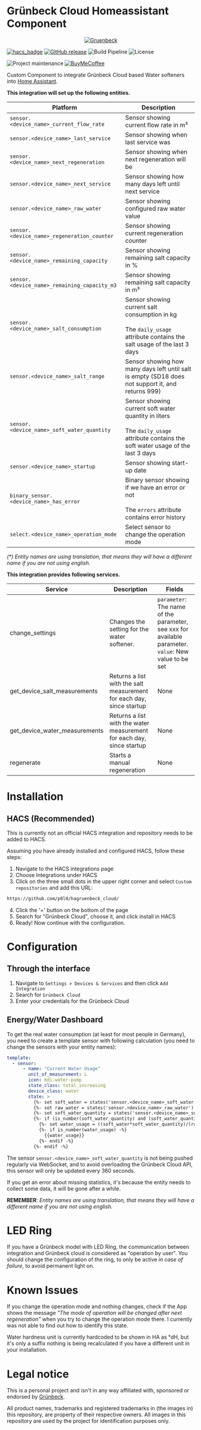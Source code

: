 # Grünbeck Cloud Homeassistant Component

<p align="center">
    <a href="https://www.gruenbeck.com/" target="_blank"><img src="https://www.gruenbeck.com/typo3conf/ext/sitepackage_gruenbeck/Resources/Public/Images/gruenbeck-logo.svg" alt="Gruenbeck" /></a>
</p>

[![hacs_badge](https://img.shields.io/badge/HACS-Custom-41BDF5.svg)](https://github.com/hacs/integration)
[![GitHub release](https://img.shields.io/github/release/p0l0/hagruenbeck_cloud)](https://github.com/p0l0/hagruenbeck_cloud/releases)
![Build Pipeline](https://img.shields.io/github/actions/workflow/status/p0l0/hagruenbeck_cloud/validate.yaml)
![License](https://img.shields.io/github/license/p0l0/hagruenbeck_cloud)

![Project maintenance](https://img.shields.io/badge/maintainer-%40p0l0-blue.svg)
[![BuyMeCoffee](https://img.shields.io/badge/buy%20me%20a%20coffee-donate-yellow.svg)](https://www.buymeacoffee.com/p0l0)

Custom Component to integrate Grünbeck Cloud based Water softeners into [Home Assistant](https://www.home-assistant.io/).

**This integration will set up the following entities.**

| Platform                                     | Description                                                                                                                                  |
|----------------------------------------------|----------------------------------------------------------------------------------------------------------------------------------------------|
| `sensor.<device_name>_current_flow_rate`     | Sensor showing current flow rate in m³                                                                                                       |
| `sensor.<device_name>_last_service`          | Sensor showing when last service was                                                                                                         |
| `sensor.<device_name>_next_regeneration`     | Sensor showing when next regeneration will be                                                                                                |
| `sensor.<device_name>_next_service`          | Sensor showing how many days left until next service                                                                                         |
| `sensor.<device_name>_raw_water`             | Sensor showing configured raw water value                                                                                                    |
| `sensor.<device_name>_regeneration_counter`  | Sensor showing current regeneration counter                                                                                                  |
| `sensor.<device_name>_remaining_capacity`    | Sensor showing remaining salt capacity in %                                                                                                  |
| `sensor.<device_name>_remaining_capacity_m3` | Sensor showing remaining salt capacity in m³                                                                                                 |
| `sensor.<device_name>_salt_consumption`      | Sensor showing current salt consumption in kg<br /><br />The `daily_usage` attribute contains the salt usage of the last 3 days              |
| `sensor.<device_name>_salt_range`            | Sensor showing how many days left until salt is empty (SD18 does not support it, and returns 999)                                            |
| `sensor.<device_name>_soft_water_quantity`   | Sensor showing current soft water quantity in liters<br /><br />The `daily_usage` attribute contains the soft water usage of the last 3 days |
| `sensor.<device_name>_startup`               | Sensor showing start-up date                                                                                                                 |
| `binary_sensor.<device_name>_has_error`      | Binary sensor showing if we have an error or not<br /><br />The `errors` attribute contains error history                                    |
| `select.<device_name>_operation_mode`        | Select sensor to change the operation mode                                                                                                   |

 _(*) Entity names are using translation, that means they will have a different name if you are not using english._

**This integration provides following services.**

| Service                       | Description                                                           | Fields                                                                                                    |
|-------------------------------|-----------------------------------------------------------------------|-----------------------------------------------------------------------------------------------------------|
| change_settings               | Changes the setting for the water softener.                           | `parameter`: The name of the parameter, see xxx for available parameter.<br/>`value`: New value to be set |
| get_device_salt_measurements  | Returns a list with the salt measurement for each day, since startup  | None                                                                                                      |
| get_device_water_measurements | Returns a list with the water measurement for each day, since startup | None                                                                                                      |
| regenerate                    | Starts a manual regeneration                                          | None                                                                                                      |


# Installation
## HACS (Recommended)
This is currently not an official HACS integration and repository needs to be added to HACS.

Assuming you have already installed and configured HACS, follow these steps:

1. Navigate to the HACS integrations page
2. Choose Integrations under HACS
3. Click on the three small dots in the upper right corner and select `Custom repositories` and add this URL:
```bash
https://github.com/p0l0/hagruenbeck_cloud/
```
4. Click the '+' button on the bottom of the page
5. Search for "Grünbeck Cloud", choose it, and click install in HACS
6. Ready! Now continue with the configuration.

# Configuration

## Through the interface
1. Navigate to `Settings > Devices & Services` and then click `Add Integration`
2. Search for `Grünbeck Cloud`
4. Enter your credentials for the Grünbeck Cloud

## Energy/Water Dashboard

To get the real water consumption (at least for most people in Germany), you need to create a template sensor with following calculation (you need to change the sensors with your entity names):

```yaml
template:
  - sensor:
      - name: "Current Water Usage"
        unit_of_measurement: L
        icon: mdi:water-pump
        state_class: total_increasing
        device_class: water
        state: >
          {%- set soft_water = states('sensor.<device_name>_soft_water') | float(0) -%}
          {%- set raw_water = states('sensor.<device_name>_raw_water') | float(0) -%}
          {%- set soft_water_quantity = states('sensor.<device_name>_soft_water_quantity') | float(0) -%}
          {%- if (is_number(soft_water_quantity) and (soft_water_quantity > 1)) and (is_number(raw_water) and (raw_water > 1)) and (is_number(soft_water) and (soft_water > 1)) -%}
            {%- set water_usage = ((soft_water*soft_water_quantity)/(raw_water-soft_water)+soft_water_quantity) | round(4) | float(unavailable) -%}
            {%- if is_number(water_usage) -%}
              {{water_usage}}
            {%- endif -%}
          {%- endif -%}
```

The sensor `sensor.<device_name>_soft_water_quantity` is not being pushed regularly via WebSocket, and to avoid overloading the Grünbeck Cloud API, this sensor will only be updated every 360 seconds.

If you get an error about missing statistics, it's because the entity needs to collect some data, it will be gone after a while.

__REMEMBER__: _Entity names are using translation, that means they will have a different name if you are not using english._

# LED Ring

If you have a Grünbeck model with LED Ring, the communication between integration and Grünbeck cloud is considered as "operation by user". You should change the configuration of the ring, to only be active _in case of failure_, to avoid permanent light on.

# Known Issues

If you change the operation mode and nothing changes, check if the App shows the message _"The mode of operation will be changed after next regeneration"_ when you try to change the operation mode there. I currently was not able to find out how to identify this state.

Water hardness unit is currently hardcoded to be shown in HA as °dH, but it's only a suffix nothing is being recalculated if you have a different unit in your installation. 

# Legal notice
This is a personal project and isn't in any way affiliated with, sponsored or endorsed by [Grünbeck](https://www.gruenbeck.com/).

All product names, trademarks and registered trademarks in (the images in) this repository, are property of their respective owners. All images in this repository are used by the project for identification purposes only.
